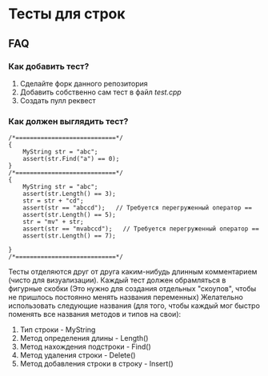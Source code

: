 # Тесты для строк
## FAQ
### Как добавить тест?
1. Сделайте форк данного репозитория
2. Добавить собственно сам  тест в файл *test.cpp*
3. Создать пулл реквест 
### Как должен выглядить тест?
```
/*============================*/
{
	MyString str = "abc";
	assert(str.Find("a") == 0);
}
/*============================*/
{
	MyString str = "abc";
	assert(str.Length() == 3);
	str = str + "cd";
	assert(str == "abccd");   // Требуется перегруженный оператор ==
	assert(str.Length() == 5);
	str = "mv" + str;
	assert(str == "mvabccd");   // Требуется перегруженный оператор ==
	assert(str.Length() == 7);

}
/*============================*/
```
Тесты отделяются друг от друга каким-нибудь длинным комментарием (чисто для визуализации).
Каждый тест должен обрамляться в фигурные скобки (Это нужно для создания отдельных "скоупов", чтобы не пришлось постоянно менять названия переменных)
Желательно использовать следующие названия (для того, чтобы каждый мог быстро поменять все названия методов и типов на свои):
1) Тип строки - MyString
2) Метод определения длины - Length()
3) Метод нахождения подстроки - Find()
4) Метод удаления строки - Delete()
5) Метод добавления строки в строку - Insert()
